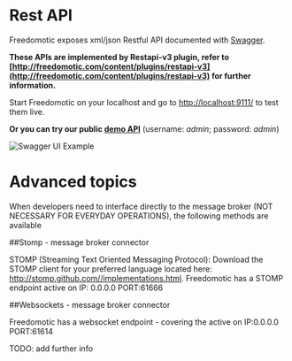 # Rest API

Freedomotic exposes xml/json Restful API documented with [Swagger](https://helloreverb.com/developers/swagger). 

**These APIs are implemented by Restapi-v3 plugin, refer to [http://freedomotic.com/content/plugins/restapi-v3](http://freedomotic.com/content/plugins/restapi-v3) for further information.**

Start Freedomotic on your localhost and go to [http://localhost:9111/](http://localhost:9111/) to test them live.
 
**Or you can try our public [demo API](http://api.freedomotic.com:9111/)** (username: _admin_; password: _admin_)

![Swagger UI Example](https://helloreverb.com/img/xswagger-hero.png.pagespeed.ic.RM2hi3MU7Z.png)

# Advanced topics
When developers need to interface directly to the message broker (NOT NECESSARY FOR EVERYDAY OPERATIONS), the following methods are available

##Stomp - message broker connector

STOMP (Streaming Text Oriented Messaging Protocol): Download the STOMP client for your preferred language located here: http://stomp.github.com//implementations.html. Freedomotic has a STOMP endpoint active on IP: 0.0.0.0 PORT:61666

##Websockets - message broker connector

Freedomotic has a websocket endpoint - covering the active on IP:0.0.0.0 PORT:61614

TODO: add further info
